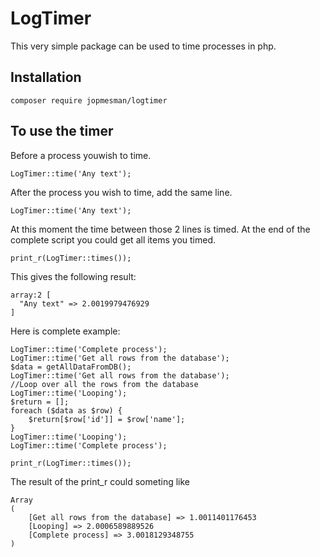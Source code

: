 # LogTimer

This very simple package can be used to time processes in php.

## Installation
```
composer require jopmesman/logtimer
```
## To use the timer
Before a process youwish to time.
```
LogTimer::time('Any text');
```
After the process you wish to time, add the same line.
```
LogTimer::time('Any text');
```
At this moment the time between those 2 lines is timed. 
At the end of the complete script you could get all items you timed.
```
print_r(LogTimer::times());
```

This gives the following result:
```
array:2 [
  "Any text" => 2.0019979476929
]
```

Here is complete example:
```
LogTimer::time('Complete process');
LogTimer::time('Get all rows from the database');
$data = getAllDataFromDB();
LogTimer::time('Get all rows from the database');
//Loop over all the rows from the database
LogTimer::time('Looping');
$return = [];
foreach ($data as $row) {
    $return[$row['id']] = $row['name'];
}
LogTimer::time('Looping');
LogTimer::time('Complete process');

print_r(LogTimer::times());
```

The result of the print_r could someting like
```
Array
(
    [Get all rows from the database] => 1.0011401176453
    [Looping] => 2.0006589889526
    [Complete process] => 3.0018129348755
)
```
